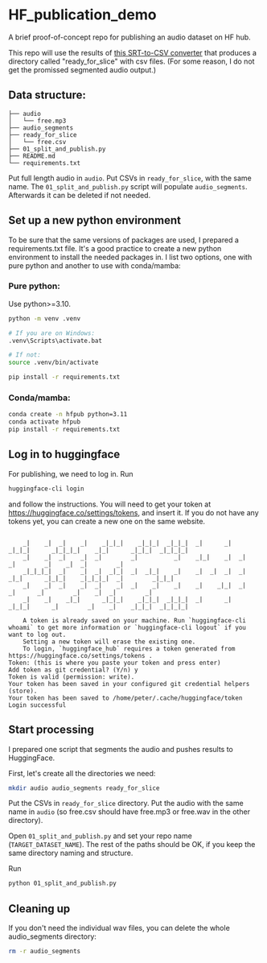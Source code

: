 # HF_publication_demo
A brief proof-of-concept repo for publishing an audio dataset on HF hub.

This repo will use the results of [this SRT-to-CSV converter](https://github.com/niknah/SRT-to-CSV-and-audio-split/tree/master) that produces a directory called "ready_for_slice" with csv files. (For some reason, I do not get the promissed segmented audio output.)

## Data structure:

```
├── audio 
│   └── free.mp3
├── audio_segments
├── ready_for_slice
│   └── free.csv
├── 01_split_and_publish.py
├── README.md
└── requirements.txt
```
Put full length audio in `audio`. Put CSVs in `ready_for_slice`, with the same name. The `01_split_and_publish.py` script will populate `audio_segments`. Afterwards it can be deleted if not needed.


## Set up a new python environment

To be sure that the same versions of packages are used, I prepared a requirements.txt file. It's a good practice to create a new python environment to install the needed packages in. I list two options, one with pure python and another to use with conda/mamba:

### Pure python:

Use python>=3.10.

```bash
python -m venv .venv

# If you are on Windows:
.venv\Scripts\activate.bat

# If not:
source .venv/bin/activate

pip install -r requirements.txt
```


### Conda/mamba:

```bash
conda create -n hfpub python=3.11
conda activate hfpub
pip install -r requirements.txt
```

## Log in to huggingface

For publishing, we need to log in. Run
```bash
huggingface-cli login
```
and follow the instructions. You will need to get your token at https://huggingface.co/settings/tokens, and insert it. If you do not have any tokens yet, you can create a new one on the same website.
```

    _|    _|  _|    _|    _|_|_|    _|_|_|  _|_|_|  _|      _|    _|_|_|      _|_|_|_|    _|_|      _|_|_|  _|_|_|_|
    _|    _|  _|    _|  _|        _|          _|    _|_|    _|  _|            _|        _|    _|  _|        _|
    _|_|_|_|  _|    _|  _|  _|_|  _|  _|_|    _|    _|  _|  _|  _|  _|_|      _|_|_|    _|_|_|_|  _|        _|_|_|
    _|    _|  _|    _|  _|    _|  _|    _|    _|    _|    _|_|  _|    _|      _|        _|    _|  _|        _|
    _|    _|    _|_|      _|_|_|    _|_|_|  _|_|_|  _|      _|    _|_|_|      _|        _|    _|    _|_|_|  _|_|_|_|
    
    A token is already saved on your machine. Run `huggingface-cli whoami` to get more information or `huggingface-cli logout` if you want to log out.
    Setting a new token will erase the existing one.
    To login, `huggingface_hub` requires a token generated from https://huggingface.co/settings/tokens .
Token: (this is where you paste your token and press enter)
Add token as git credential? (Y/n) y
Token is valid (permission: write).
Your token has been saved in your configured git credential helpers (store).
Your token has been saved to /home/peter/.cache/huggingface/token
Login successful
```

## Start processing

I prepared one script that segments the audio and pushes results to HuggingFace.

First, let's create all the directories we need:
```bash
mkdir audio audio_segments ready_for_slice
```

Put the CSVs in `ready_for_slice` directory. Put the audio with the same name in `audio` (so free.csv should have free.mp3 or free.wav in the other directory).

Open `01_split_and_publish.py` and set your repo name (`TARGET_DATASET_NAME`). The rest of the paths should be OK, if you keep the same directory naming and structure.

Run 
```bash
python 01_split_and_publish.py
```

## Cleaning up

If you don't need the individual wav files, you can delete the whole audio_segments directory:

```bash
rm -r audio_segments
```